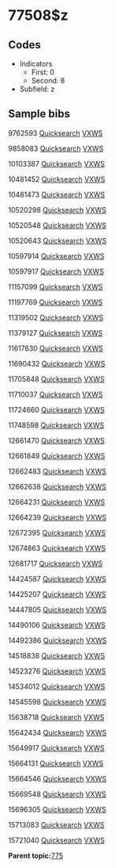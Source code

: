 # 77508$z

## Codes

-   Indicators
    -   First: 0
    -   Second: 8
-   Subfield: z

## Sample bibs

9762593 [Quicksearch](https://search.library.yale.edu/catalog/9762593) [VXWS](http://prodorbis.library.yale.edu:7014/vxws/GetHoldingsService?bibId=9762593)

9858083 [Quicksearch](https://search.library.yale.edu/catalog/9858083) [VXWS](http://prodorbis.library.yale.edu:7014/vxws/GetHoldingsService?bibId=9858083)

10103387 [Quicksearch](https://search.library.yale.edu/catalog/10103387) [VXWS](http://prodorbis.library.yale.edu:7014/vxws/GetHoldingsService?bibId=10103387)

10481452 [Quicksearch](https://search.library.yale.edu/catalog/10481452) [VXWS](http://prodorbis.library.yale.edu:7014/vxws/GetHoldingsService?bibId=10481452)

10481473 [Quicksearch](https://search.library.yale.edu/catalog/10481473) [VXWS](http://prodorbis.library.yale.edu:7014/vxws/GetHoldingsService?bibId=10481473)

10520298 [Quicksearch](https://search.library.yale.edu/catalog/10520298) [VXWS](http://prodorbis.library.yale.edu:7014/vxws/GetHoldingsService?bibId=10520298)

10520548 [Quicksearch](https://search.library.yale.edu/catalog/10520548) [VXWS](http://prodorbis.library.yale.edu:7014/vxws/GetHoldingsService?bibId=10520548)

10520643 [Quicksearch](https://search.library.yale.edu/catalog/10520643) [VXWS](http://prodorbis.library.yale.edu:7014/vxws/GetHoldingsService?bibId=10520643)

10597914 [Quicksearch](https://search.library.yale.edu/catalog/10597914) [VXWS](http://prodorbis.library.yale.edu:7014/vxws/GetHoldingsService?bibId=10597914)

10597917 [Quicksearch](https://search.library.yale.edu/catalog/10597917) [VXWS](http://prodorbis.library.yale.edu:7014/vxws/GetHoldingsService?bibId=10597917)

11157099 [Quicksearch](https://search.library.yale.edu/catalog/11157099) [VXWS](http://prodorbis.library.yale.edu:7014/vxws/GetHoldingsService?bibId=11157099)

11197769 [Quicksearch](https://search.library.yale.edu/catalog/11197769) [VXWS](http://prodorbis.library.yale.edu:7014/vxws/GetHoldingsService?bibId=11197769)

11319502 [Quicksearch](https://search.library.yale.edu/catalog/11319502) [VXWS](http://prodorbis.library.yale.edu:7014/vxws/GetHoldingsService?bibId=11319502)

11379127 [Quicksearch](https://search.library.yale.edu/catalog/11379127) [VXWS](http://prodorbis.library.yale.edu:7014/vxws/GetHoldingsService?bibId=11379127)

11617630 [Quicksearch](https://search.library.yale.edu/catalog/11617630) [VXWS](http://prodorbis.library.yale.edu:7014/vxws/GetHoldingsService?bibId=11617630)

11690432 [Quicksearch](https://search.library.yale.edu/catalog/11690432) [VXWS](http://prodorbis.library.yale.edu:7014/vxws/GetHoldingsService?bibId=11690432)

11705848 [Quicksearch](https://search.library.yale.edu/catalog/11705848) [VXWS](http://prodorbis.library.yale.edu:7014/vxws/GetHoldingsService?bibId=11705848)

11710037 [Quicksearch](https://search.library.yale.edu/catalog/11710037) [VXWS](http://prodorbis.library.yale.edu:7014/vxws/GetHoldingsService?bibId=11710037)

11724660 [Quicksearch](https://search.library.yale.edu/catalog/11724660) [VXWS](http://prodorbis.library.yale.edu:7014/vxws/GetHoldingsService?bibId=11724660)

11748598 [Quicksearch](https://search.library.yale.edu/catalog/11748598) [VXWS](http://prodorbis.library.yale.edu:7014/vxws/GetHoldingsService?bibId=11748598)

12661470 [Quicksearch](https://search.library.yale.edu/catalog/12661470) [VXWS](http://prodorbis.library.yale.edu:7014/vxws/GetHoldingsService?bibId=12661470)

12661849 [Quicksearch](https://search.library.yale.edu/catalog/12661849) [VXWS](http://prodorbis.library.yale.edu:7014/vxws/GetHoldingsService?bibId=12661849)

12662483 [Quicksearch](https://search.library.yale.edu/catalog/12662483) [VXWS](http://prodorbis.library.yale.edu:7014/vxws/GetHoldingsService?bibId=12662483)

12662638 [Quicksearch](https://search.library.yale.edu/catalog/12662638) [VXWS](http://prodorbis.library.yale.edu:7014/vxws/GetHoldingsService?bibId=12662638)

12664231 [Quicksearch](https://search.library.yale.edu/catalog/12664231) [VXWS](http://prodorbis.library.yale.edu:7014/vxws/GetHoldingsService?bibId=12664231)

12664239 [Quicksearch](https://search.library.yale.edu/catalog/12664239) [VXWS](http://prodorbis.library.yale.edu:7014/vxws/GetHoldingsService?bibId=12664239)

12672395 [Quicksearch](https://search.library.yale.edu/catalog/12672395) [VXWS](http://prodorbis.library.yale.edu:7014/vxws/GetHoldingsService?bibId=12672395)

12674863 [Quicksearch](https://search.library.yale.edu/catalog/12674863) [VXWS](http://prodorbis.library.yale.edu:7014/vxws/GetHoldingsService?bibId=12674863)

12681717 [Quicksearch](https://search.library.yale.edu/catalog/12681717) [VXWS](http://prodorbis.library.yale.edu:7014/vxws/GetHoldingsService?bibId=12681717)

14424587 [Quicksearch](https://search.library.yale.edu/catalog/14424587) [VXWS](http://prodorbis.library.yale.edu:7014/vxws/GetHoldingsService?bibId=14424587)

14425207 [Quicksearch](https://search.library.yale.edu/catalog/14425207) [VXWS](http://prodorbis.library.yale.edu:7014/vxws/GetHoldingsService?bibId=14425207)

14447805 [Quicksearch](https://search.library.yale.edu/catalog/14447805) [VXWS](http://prodorbis.library.yale.edu:7014/vxws/GetHoldingsService?bibId=14447805)

14490106 [Quicksearch](https://search.library.yale.edu/catalog/14490106) [VXWS](http://prodorbis.library.yale.edu:7014/vxws/GetHoldingsService?bibId=14490106)

14492386 [Quicksearch](https://search.library.yale.edu/catalog/14492386) [VXWS](http://prodorbis.library.yale.edu:7014/vxws/GetHoldingsService?bibId=14492386)

14518838 [Quicksearch](https://search.library.yale.edu/catalog/14518838) [VXWS](http://prodorbis.library.yale.edu:7014/vxws/GetHoldingsService?bibId=14518838)

14523276 [Quicksearch](https://search.library.yale.edu/catalog/14523276) [VXWS](http://prodorbis.library.yale.edu:7014/vxws/GetHoldingsService?bibId=14523276)

14534012 [Quicksearch](https://search.library.yale.edu/catalog/14534012) [VXWS](http://prodorbis.library.yale.edu:7014/vxws/GetHoldingsService?bibId=14534012)

14545598 [Quicksearch](https://search.library.yale.edu/catalog/14545598) [VXWS](http://prodorbis.library.yale.edu:7014/vxws/GetHoldingsService?bibId=14545598)

15638718 [Quicksearch](https://search.library.yale.edu/catalog/15638718) [VXWS](http://prodorbis.library.yale.edu:7014/vxws/GetHoldingsService?bibId=15638718)

15642434 [Quicksearch](https://search.library.yale.edu/catalog/15642434) [VXWS](http://prodorbis.library.yale.edu:7014/vxws/GetHoldingsService?bibId=15642434)

15649917 [Quicksearch](https://search.library.yale.edu/catalog/15649917) [VXWS](http://prodorbis.library.yale.edu:7014/vxws/GetHoldingsService?bibId=15649917)

15664131 [Quicksearch](https://search.library.yale.edu/catalog/15664131) [VXWS](http://prodorbis.library.yale.edu:7014/vxws/GetHoldingsService?bibId=15664131)

15664546 [Quicksearch](https://search.library.yale.edu/catalog/15664546) [VXWS](http://prodorbis.library.yale.edu:7014/vxws/GetHoldingsService?bibId=15664546)

15669548 [Quicksearch](https://search.library.yale.edu/catalog/15669548) [VXWS](http://prodorbis.library.yale.edu:7014/vxws/GetHoldingsService?bibId=15669548)

15696305 [Quicksearch](https://search.library.yale.edu/catalog/15696305) [VXWS](http://prodorbis.library.yale.edu:7014/vxws/GetHoldingsService?bibId=15696305)

15713083 [Quicksearch](https://search.library.yale.edu/catalog/15713083) [VXWS](http://prodorbis.library.yale.edu:7014/vxws/GetHoldingsService?bibId=15713083)

15721040 [Quicksearch](https://search.library.yale.edu/catalog/15721040) [VXWS](http://prodorbis.library.yale.edu:7014/vxws/GetHoldingsService?bibId=15721040)

**Parent topic:**[775](../../tags/775/775.md)

